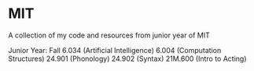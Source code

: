 MIT
===

A collection of my code and resources from junior year of MIT

Junior Year:
  Fall
    6.034 (Artificial Intelligence)
    6.004 (Computation Structures)
    24.901 (Phonology)
    24.902 (Syntax)
    21M.600 (Intro to Acting)
